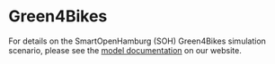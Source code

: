 # Green4Bikes

For details on the SmartOpenHamburg (SOH) Green4Bikes simulation scenario, please see the [model documentation](https://www.mars-group.org/docs/tutorial/soh/scenarios/green_4_bikes) on our website.
